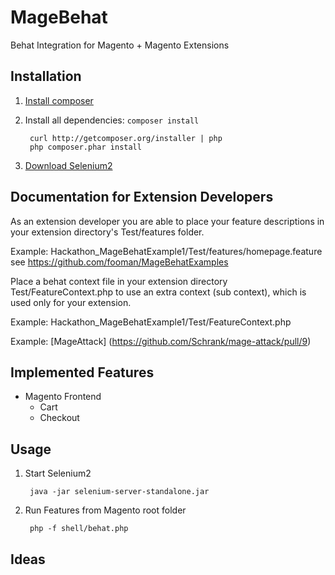 # MageBehat

Behat Integration for Magento + Magento Extensions

## Installation
1. [Install composer](http://getcomposer.org/doc/01-basic-usage.md#installation)
2. Install all dependencies: `composer install`

		curl http://getcomposer.org/installer | php
		php composer.phar install

3. [Download Selenium2](http://seleniumhq.org/download/)

## Documentation for Extension Developers
As an extension developer you are able to place your feature descriptions in your extension directory's Test/features folder.

Example:
Hackathon_MageBehatExample1/Test/features/homepage.feature
see https://github.com/fooman/MageBehatExamples

Place a behat context file in your extension directory Test/FeatureContext.php to use an extra context (sub context), which is used only for your extension.

Example:
Hackathon_MageBehatExample1/Test/FeatureContext.php

Example:
[MageAttack] (https://github.com/Schrank/mage-attack/pull/9)

## Implemented Features
- Magento Frontend
	- Cart 	
	- Checkout 

## Usage
1. Start Selenium2 
		
		java -jar selenium-server-standalone.jar

2. Run Features from Magento root folder

		php -f shell/behat.php

## Ideas